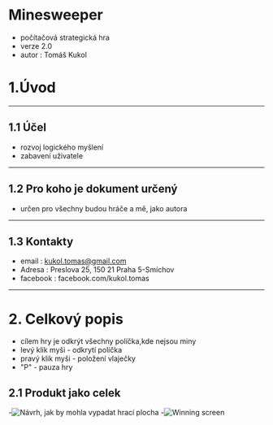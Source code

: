 # Minesweeper
- počítačová strategická hra
- verze 2.0
- autor : Tomáš Kukol

# 1.Úvod
------------------------------------------

## 1.1 Účel
- rozvoj logického myšlení 
- zabavení uživatele 
------------------------------------------

## 1.2 Pro koho je dokument určený
- určen pro všechny budou hráče a mě, jako autora
------------------------------------------

## 1.3 Kontakty
- email : kukol.tomas@gmail.com
- Adresa : Preslova 25, 150 21 Praha 5-Smíchov
- facebook : facebook.com/kukol.tomas
------------------------------------------
# 2. Celkový popis
- cílem hry je odkrýt všechny políčka,kde nejsou miny
- levý klik myši - odkrytí políčka
- pravý klik myši - položení vlaječky
- "P" - pauza hry

## 2.1 Produkt jako celek
-![Návrh, jak by mohla vypadat hrací plocha](https://github.com/KukolTomas/Minesweeper/blob/master/minesweeper%20hrac%C3%AD%20plocha.png)
-![Winning screen](https://github.com/KukolTomas/Minesweeper/blob/master/n%C4%9Bco%20jako%20winning%20screen.png)

